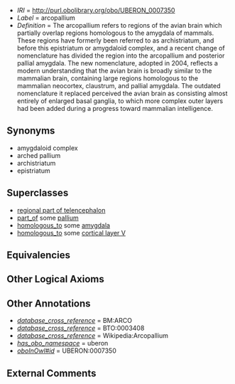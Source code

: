  * *IRI* = http://purl.obolibrary.org/obo/UBERON_0007350
 * *Label* = arcopallium
 * *Definition* = The arcopallium refers to regions of the avian brain which partially overlap regions homologous to the amygdala of mammals. These regions have formerly been referred to as archistriatum, and before this epistriatum or amygdaloid complex, and a recent change of nomenclature has divided the region into the arcopallium and posterior pallial amygdala. The new nomenclature, adopted in 2004, reflects a modern understanding that the avian brain is broadly similar to the mammalian brain, containing large regions homologous to the mammalian neocortex, claustrum, and pallial amygdala. The outdated nomenclature it replaced perceived the avian brain as consisting almost entirely of enlarged basal ganglia, to which more complex outer layers had been added during a progress toward mammalian intelligence.

## Synonyms

 * amygdaloid complex
 * arched pallium
 * archistriatum
 * epistriatum

## Superclasses

 * [regional part of telencephalon](../../UBERON/91/UBERON_0002791.md)
 * [part_of](../../BFO/50/BFO_0000050.md) some [pallium](../../UBERON/03/UBERON_0000203.md)
 * [homologous_to](../../RO/58/RO_0002158.md) some [amygdala](../../UBERON/76/UBERON_0001876.md)
 * [homologous_to](../../RO/58/RO_0002158.md) some [cortical layer V](../../UBERON/94/UBERON_0005394.md)

## Equivalencies


## Other Logical Axioms


## Other Annotations

 * *[database_cross_reference](../../ef/oboInOwl#hasDbXref.md)* = BM:ARCO
 * *[database_cross_reference](../../ef/oboInOwl#hasDbXref.md)* = BTO:0003408
 * *[database_cross_reference](../../ef/oboInOwl#hasDbXref.md)* = Wikipedia:Arcopallium
 * *[has_obo_namespace](../../ce/oboInOwl#hasOBONamespace.md)* = uberon
 * *[oboInOwl#id](../../id/oboInOwl#id.md)* = UBERON:0007350

## External Comments

